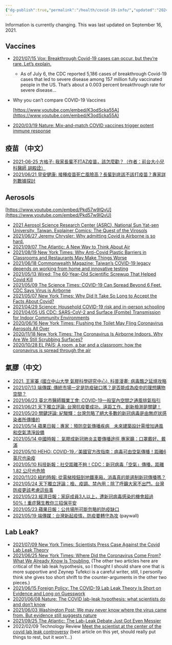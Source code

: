 ```yaml
---
{"dg-publish":true,"permalink":"/health/covid-19-info/","updated":"2024-03-13T18:33:01.075+08:00"}
---
```


Information is currently changing. This was last updated on September 16, 2021.

## Vaccines

- [2021/07/15 Vox: Breakthrough Covid-19 cases can occur, but they’re rare. Let’s explain.](https://www.vox.com/22575227/covid-19-post-vaccine-breakthrough-infection-cases)
    - As of July 6, the CDC reported 5,186 cases of breakthrough Covid-19 cases that led to severe disease among 157 million fully vaccinated people in the US. That’s about a 0.003 percent breakthrough rate for severe disease…
- Why you can’t compare COVID-19 Vaccines
    
    [https://www.youtube.com/embed/K3odScka55A](https://www.youtube.com/embed/K3odScka55A)
    
- [2020/03/19 Nature: Mix-and-match COVID vaccines trigger potent immune response](https://www.nature.com/articles/d41586-021-01359-3)

## 疫苗 （中文）

- [2021-06-25 方格子: 我家長輩不打AZ疫苗，該怎麼勸？（作者：前台大小兒科醫師 胡殿詮）](https://vocus.cc/article/60d583a6fd8978000175237c)
- [2021/06/21 早安健康: 接種疫苗死亡風險高？長輩到底該不該打疫苗？專家詳列數據探討](https://www.edh.tw/article/27552?fbclid=IwAR32TcoiZLAhvVbjnLFnOQhqGUBtqmY8gGAN0yx1HBZUuK9osvA1lv8Dmw4)

## Aerosols

[https://www.youtube.com/embed/Pkd57w9lQvU](https://www.youtube.com/embed/Pkd57w9lQvU)

- [2021 Aerosol Science Research Center (ASRC), National Sun Yat-sen University, Taiwan. Explainer Comics: The Quest of the Virosols](http://aerosol.nsysu.edu.tw/en/scopes/108)
- [2021/06/27 Jeremy Chrysler: Why admitting Covid is Airborne is so hard.](https://theair.substack.com/p/why-covid-is-airborne-history)
- [2021/09/07 The Atlantic: A New Way to Think About Air](https://www.theatlantic.com/health/archive/2021/09/coronavirus-pandemic-ventilation-rethinking-air/620000/)
- [2021/08/19 New York Times: Why Anti-Covid Plastic Barriers in Classrooms and Restaurants May Make Things Worse](https://www.nytimes.com/2021/08/19/well/live/coronavirus-restaurants-classrooms-salons.html)
- [2021/06/18 Commonwealth Magazine: Taiwan’s COVID-19 legacy depends on working from home and innovative testing](https://english.cw.com.tw/article/article.action?id=3014&utm_medium=website_share&utm_campaign=twitter_-website_share-icon&utm_source=twitter_)
- [2021/05/13 Wired: The 60-Year-Old Scientific Screwup That Helped Covid Kill](https://www.wired.com/story/the-teeny-tiny-scientific-screwup-that-helped-covid-kill/)
- [2021/05/09 The Science Times: COVID-19 Can Spread Beyond 6 Feet, CDC Says Virus is Airborne](https://www.sciencetimes.com/articles/31087/20210509/covid-19-spread-beyond-6%EF%BC%9A-feet-cdc-virus-airborne.htm)
- [2021/05/07 New York Times: Why Did It Take So Long to Accept the Facts About Covid?](https://www.nytimes.com/2021/05/07/opinion/coronavirus-airborne-transmission.html)
- [2021/04/29 Science: Household COVID-19 risk and in-person schooling](https://science.sciencemag.org/content/early/2021/04/28/science.abh2939)
- [2021/04/05 US CDC: SARS-CoV-2 and Surface (Fomite) Transmission for Indoor Community Environments](https://www.cdc.gov/coronavirus/2019-ncov/more/science-and-research/surface-transmission.html)
- [2020/06/16 New York Times: Flushing the Toilet May Fling Coronavirus Aerosols All Over](https://www.nytimes.com/2020/06/16/health/coronavirus-toilets-flushing.html)
- [2020/11/18 New York Times: The Coronavirus Is Airborne Indoors. Why Are We Still Scrubbing Surfaces?](https://www.nytimes.com/2020/11/18/world/asia/covid-cleaning.html)
- [2020/10/28 EL PAÍS: A room, a bar and a classroom: how the coronavirus is spread through the air](https://english.elpais.com/society/2020-10-28/a-room-a-bar-and-a-class-how-the-coronavirus-is-spread-through-the-air.html)

## 氣膠（中文）

- [2021. 王家蓁 (國立中山大學 氣膠科學研究中心). 科普漫畫: 病毒飄之延燒攻略](http://aerosol.nsysu.edu.tw/scopes/108)
- [2021/07/13 端傳媒: 傳統市場一定是防疫破口嗎？是否能成為疫中的理想購物空間？](https://theinitium.com/article/20210713-taiwan-traditional-market/)
- [2021/06/23 臺北市醫師職業工會: COVID-19一般室內空間之通風排氣指引](https://taipeidu2017.medium.com/covid-19%E4%B8%80%E8%88%AC%E5%AE%A4%E5%85%A7%E7%A9%BA%E9%96%93%E4%B9%8B%E9%80%9A%E9%A2%A8%E6%8E%92%E6%B0%A3%E6%8C%87%E5%BC%95-2021-06-23-%E9%86%AB%E5%B8%AB%E8%81%B7%E6%A5%AD%E5%B7%A5%E6%9C%83-30988bfe4aa4)
- [2021/06/21 天下獨立評論: 台灣抗疫要成功，遠距工作、創新檢測是關鍵！](https://opinion.cw.com.tw/blog/profile/515/article/11033)
- [2021/05/20 關鍵評論: 紀駿輝：台灣忽略了絕大多數的新冠病毒是由無症狀感染者所傳播的](https://www.thenewslens.com/article/151187)
- [2021/05/14 蘋果日報：專家：預防空氣傳播疾病　未來建築設計需增加通風和空氣清淨設備](https://tw.appledaily.com/international/20210514/4I4V6XN7HNGU5J6FQI5GSIMDJI/)
- [2021/05/14 中國時報： 氣膠成新冠肺炎主要傳播途徑 專家籲：口罩戴好、戴滿](https://www.chinatimes.com/realtimenews/20210514004091-260405)
- [2021/05/10 HEHO: COVID-19／美國官方改指南：病毒可由空氣傳播！距離6英尺也染疫](https://heho.com.tw/archives/171215)
- [2021/05/10 科技新報：社交距離不夠！CDC：新冠病毒「空氣」傳播，距離 1.82 公尺也危險](https://technews.tw/2021/05/10/airborne-spread-of-coronavirus/)
- [2020/11/20 紐約時報: 從電梯按鈕到地鐵車廂，消毒真的能遏制新冠傳播嗎？](https://cn.nytimes.com/china/20201120/covid-cleaning/zh-hant/)
- [2021/05/24 天下獨立評論：檢、疫調、禁內用：除了呼籲大家不出門，台灣防疫更該考慮這些事](https://opinion.cw.com.tw/blog/profile/441/article/10896)
- [2021/05/23 經濟日報：家庭成員3人以上，遭新冠病毒感染的機會超過50%！重症醫生教你三招保平安](https://money.udn.com/money/story/5658/5478392)
- [2021/05/23 蘋果日報：公共場所可能忽略的防疫缺口](https://tw.appledaily.com/forum/20210523/4AUFLKSEHZDYDC6WHLX3YUNVNI/)
- [2021/05/19 端傳媒：台灣新起疫情，防疫要轉守為攻](https://theinitium.com/article/20210519-opinion-taiwan-epedimic-prevention/) (paywall)

## Lab Leak?

- [2021/07/09 New York Times: Scientists Press Case Against the Covid Lab Leak Theory](https://www.nytimes.com/2021/07/09/science/coronavirus-origins-lab-leak.html)
- [2021/06/25 New York Times: Where Did the Coronavirus Come From? What We Already Know Is Troubling.](https://www.nytimes.com/2021/06/25/opinion/coronavirus-lab.html) (The other two articles here are critical of the lab leak hypothesis, so I thought I should share one that is more supportive and Zeynep Tufekci is a careful writer, still, I personlly think she gives too short shrift to the counter-arguments in the other two pieces.)
- [2021/06/15 Foreign Policy: The COVID-19 Lab Leak Theory Is Short on Evidence and Long on Guesswork](https://foreignpolicy.com/2021/06/15/lab-leak-theory-doesnt-hold-up-covid-china/)
- [20201/06/08 Nature: The COVID lab-leak hypothesis: what scientists do and don’t know](https://www.nature.com/articles/d41586-021-01529-3)
- [2021/06/03 Washington Post: We may never know where the virus came from. But evidence still suggests nature](https://www.washingtonpost.com/outlook/virus-origins-nature-lab/2021/06/03/dd50eb62-c4a9-11eb-93f5-ee9558eecf4b_story.html)
- [2021/09/25 The Atlantic: The Lab-Leak Debate Just Got Even Messier](https://www.theatlantic.com/science/archive/2021/09/lab-leak-pandemic-origins-even-messier/620209/?utm_source=feed)
- 2022/02/09 Technology Review [Meet the scientist at the center of the covid lab leak controversy](https://www.technologyreview.com/2022/02/09/1044985/shi-zhengli-covid-lab-leak-wuhan/) (best article on this yet, should really put things to rest, but it won’t...)